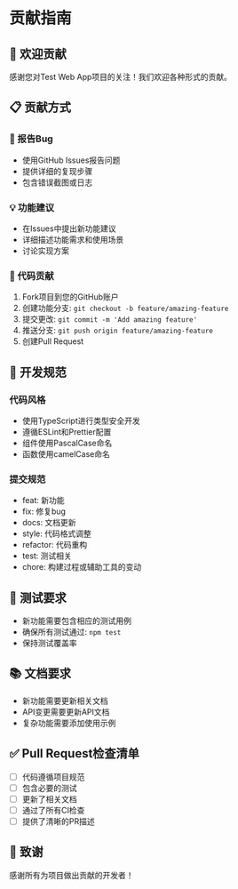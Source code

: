 # 贡献指南

## 🤝 欢迎贡献

感谢您对Test Web App项目的关注！我们欢迎各种形式的贡献。

## 📋 贡献方式

### 🐛 报告Bug
- 使用GitHub Issues报告问题
- 提供详细的复现步骤
- 包含错误截图或日志

### 💡 功能建议
- 在Issues中提出新功能建议
- 详细描述功能需求和使用场景
- 讨论实现方案

### 🔧 代码贡献
1. Fork项目到您的GitHub账户
2. 创建功能分支: `git checkout -b feature/amazing-feature`
3. 提交更改: `git commit -m 'Add amazing feature'`
4. 推送分支: `git push origin feature/amazing-feature`
5. 创建Pull Request

## 📝 开发规范

### 代码风格
- 使用TypeScript进行类型安全开发
- 遵循ESLint和Prettier配置
- 组件使用PascalCase命名
- 函数使用camelCase命名

### 提交规范
- feat: 新功能
- fix: 修复bug
- docs: 文档更新
- style: 代码格式调整
- refactor: 代码重构
- test: 测试相关
- chore: 构建过程或辅助工具的变动

## 🧪 测试要求

- 新功能需要包含相应的测试用例
- 确保所有测试通过: `npm test`
- 保持测试覆盖率

## 📚 文档要求

- 新功能需要更新相关文档
- API变更需要更新API文档
- 复杂功能需要添加使用示例

## ✅ Pull Request检查清单

- [ ] 代码遵循项目规范
- [ ] 包含必要的测试
- [ ] 更新了相关文档
- [ ] 通过了所有CI检查
- [ ] 提供了清晰的PR描述

## 🙏 致谢

感谢所有为项目做出贡献的开发者！
